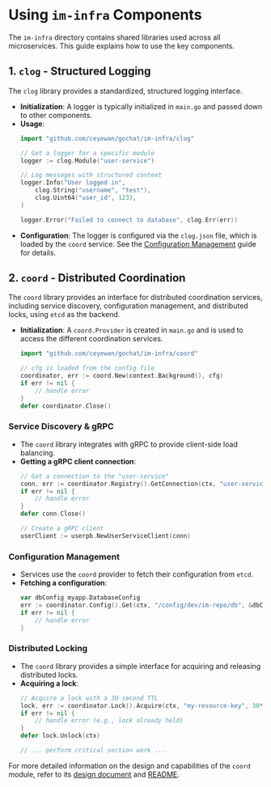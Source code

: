 # Using `im-infra` Components

The `im-infra` directory contains shared libraries used across all microservices. This guide explains how to use the key components.

## 1. `clog` - Structured Logging

The `clog` library provides a standardized, structured logging interface.

-   **Initialization**: A logger is typically initialized in `main.go` and passed down to other components.
-   **Usage**:
    ```go
    import "github.com/ceyewan/gochat/im-infra/clog"

    // Get a logger for a specific module
    logger := clog.Module("user-service")

    // Log messages with structured context
    logger.Info("User logged in",
        clog.String("username", "test"),
        clog.Uint64("user_id", 123),
    )

    logger.Error("Failed to connect to database", clog.Err(err))
    ```
-   **Configuration**: The logger is configured via the `clog.json` file, which is loaded by the `coord` service. See the [Configuration Management](./../../04_deployment/02_configuration.md) guide for details.

## 2. `coord` - Distributed Coordination

The `coord` library provides an interface for distributed coordination services, including service discovery, configuration management, and distributed locks, using `etcd` as the backend.

-   **Initialization**: A `coord.Provider` is created in `main.go` and is used to access the different coordination services.
    ```go
    import "github.com/ceyewan/gochat/im-infra/coord"

    // cfg is loaded from the config file
    coordinator, err := coord.New(context.Background(), cfg)
    if err != nil {
        // handle error
    }
    defer coordinator.Close()
    ```

### Service Discovery & gRPC

-   The `coord` library integrates with gRPC to provide client-side load balancing.
-   **Getting a gRPC client connection**:
    ```go
    // Get a connection to the "user-service"
    conn, err := coordinator.Registry().GetConnection(ctx, "user-service")
    if err != nil {
        // handle error
    }
    defer conn.Close()

    // Create a gRPC client
    userClient := userpb.NewUserServiceClient(conn)
    ```

### Configuration Management

-   Services use the `coord` provider to fetch their configuration from `etcd`.
-   **Fetching a configuration**:
    ```go
    var dbConfig myapp.DatabaseConfig
    err := coordinator.Config().Get(ctx, "/config/dev/im-repo/db", &dbConfig)
    if err != nil {
        // handle error
    }
    ```

### Distributed Locking

-   The `coord` library provides a simple interface for acquiring and releasing distributed locks.
-   **Acquiring a lock**:
    ```go
    // Acquire a lock with a 30-second TTL
    lock, err := coordinator.Lock().Acquire(ctx, "my-resource-key", 30*time.Second)
    if err != nil {
        // handle error (e.g., lock already held)
    }
    defer lock.Unlock(ctx)

    // ... perform critical section work ...
    ```

For more detailed information on the design and capabilities of the `coord` module, refer to its [design document](../../../im-infra/coord/DESIGN.md) and [README](../../../im-infra/coord/README.md).
